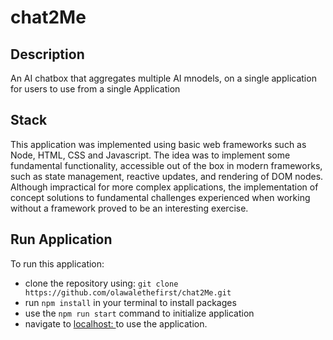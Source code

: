 # chat2Me

## Description
An AI chatbox that aggregates multiple AI mnodels, on a single application for users to use from a single Application

## Stack
This application was implemented using basic web frameworks such as Node, HTML, CSS and Javascript. The idea was to implement some fundamental functionality, accessible out of the box in modern frameworks, such as state management, reactive updates, and rendering of DOM nodes. Although impractical for more complex applications, the implementation of concept solutions to fundamental challenges experienced when working without a framework proved to be an interesting exercise.

## Run Application
To run this application:
  - clone the repository using: `git clone https://github.com/olawalethefirst/chat2Me.git`
  - run `npm install` in your terminal to install packages
  - use the `npm run start` command to initialize application
  - navigate to [localhost: ](http://localhost:5001/) to use the application.



